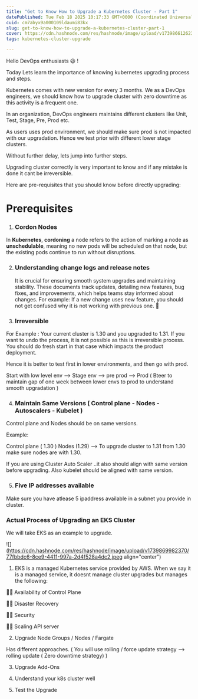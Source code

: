 ```yaml
---
title: "Get to Know How to Upgrade a Kubernetes Cluster - Part 1"
datePublished: Tue Feb 18 2025 10:17:33 GMT+0000 (Coordinated Universal Time)
cuid: cm7abyx9a000109ldaumi83kx
slug: get-to-know-how-to-upgrade-a-kubernetes-cluster-part-1
cover: https://cdn.hashnode.com/res/hashnode/image/upload/v1739866126234/b6fef1fa-bfd8-41c8-bac2-0ba02e775f26.jpeg
tags: kubernetes-cluster-upgrade

---
```


Hello DevOps enthusiasts 😃 !

Today Lets learn the importance of knowing kubernetes upgrading process and steps.

Kubernetes comes with new version for every 3 months. We as a DevOps engineers, we should know how to upgrade cluster with zero downtime as this activity is a frequent one.

In an organization, DevOps engineers maintains different clusters like Unit, Test, Stage, Pre, Prod etc.

As users uses prod environment, we should make sure prod is not impacted with our upgradation. Hence we test prior with different lower stage clusters.

Without further delay, lets jump into further steps.

Upgrading cluster correctly is very important to know and if any mistake is done it cant be irreversible.

Here are pre-requisites that you should know before directly upgrading:

# Prerequisites

1. ### Cordon Nodes
    

In **Kubernetes**, **cordoning** a node refers to the action of marking a node as **unschedulable**, meaning no new pods will be scheduled on that node, but the existing pods continue to run without disruptions.

2. ### Understanding **change logs** and **release notes**
    
    It is crucial for ensuring smooth system upgrades and maintaining stability. These documents track updates, detailing new features, bug fixes, and improvements, which helps teams stay informed about changes. For example: If a new change uses new feature, you should not get confused why it is not working with previous one. 🤔
    
3. ### Irreversible
    

For Example : Your current cluster is 1.30 and you upgraded to 1.31. If you want to undo the process, it is not possible as this is irreversible process. You should do fresh start in that case which impacts the product deployment.

Hence it is better to test first in lower environments, and then go with prod.

Start with low level env —&gt; Stage env —&gt; pre prod —&gt; Prod ( Bteer to maintain gap of one week between lower envs to prod to understand smooth upgradation )

4. ### Maintain Same Versions ( Control plane - Nodes - Autoscalers - Kubelet )
    

Control plane and Nodes should be on same versions.

Example:

Control plane ( 1.30 ) Nodes (1.29) —&gt; To upgrade cluster to 1.31 from 1.30 make sure nodes are with 1.30.

If you are using Cluster Auto Scaler ..it also should align with same version before upgrading. Also kubelet should be aligned with same version.

5. ### Five IP addresses available
    

Make sure you have atlease 5 ipaddress available in a subnet you provide in cluster.

### Actual Process of Upgrading an EKS Cluster

We will take EKS as an example to upgrade.

![](https://cdn.hashnode.com/res/hashnode/image/upload/v1739869982370/77fbbdc6-8ce9-4411-997a-2d4f528a4dc2.jpeg align="center")

1. EKS is a managed Kubernetes service provided by AWS. When we say it is a managed service, it doesnt manage cluster upgrades but manages the following:
    

✍🏻 Availability of Control Plane

✍🏻 Disaster Recovery

✍🏻 Security

✍🏻 Scaling API server

2. Upgrade Node Groups / Nodes / Fargate
    

Has different approaches. ( You will use rolling / force update strategy —&gt; rolling update ( Zero downtime strategy) )

3. Upgrade Add-Ons
    
4. Understand your k8s cluster well
    
5. Test the Upgrade